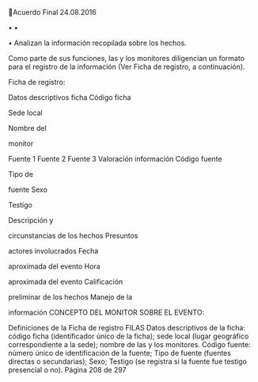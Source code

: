 Acuerdo Final 
24.08.2016 

•
•

 
• Analizan la información recopilada sobre los hechos.  
 
Como  parte  de  sus  funciones,  las  y  los  monitores  diligencian  un  formato  para  el  registro  de  la 
información (Ver Ficha de registro, a continuación).  
 
Ficha de registro: 
 
Datos descriptivos ficha 
Código ficha 
 
Sede local 
 
Nombre  del 
 
monitor 
 
Fuente 1 
Fuente 2 
Fuente 3 
Valoración 
información 
Código fuente 
 
 
 
 
Tipo 
de 
 
 
 
 
fuente 
Sexo 
 
 
 
 
Testigo 
 
 
 
 
Descripción  y 
 
 
 
 
circunstancias 
de los hechos 
Presuntos 
 
 
 
 
actores 
involucrados 
Fecha 
 
 
 
 
aproximada 
del evento 
Hora 
 
 
 
 
aproximada 
del evento 
Calificación 
 
 
 
 
preliminar  de 
los hechos 
Manejo  de  la 
 
 
 
 
información 
CONCEPTO DEL MONITOR SOBRE EL EVENTO: 
 
 
Definiciones de la Ficha de registro 
FILAS 
Datos  descriptivos  de  la  ficha:  código  ficha  (identificador  único  de  la  ficha);  sede  local  (lugar 
geográfico correspondiente a la sede); nombre de las y los monitores. 
Código  fuente:  número  único  de  identificación  de  la  fuente;  Tipo  de  fuente  (fuentes  directas  o 
secundarias); Sexo; Testigo (se registra si la fuente fue testigo presencial o no). 
Página 208 de 297 

 

